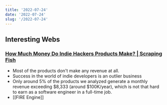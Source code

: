 ```yaml
---
title: '2022-07-24'
date: '2022-07-24'
slug: '/2022-07-24'
---
```


## Interesting Webs

### [How Much Money Do Indie Hackers Products Make? | Scraping Fish](https://scrapingfish.com/blog/indie-hackers-revenue)

- Most of the products don't make any revenue at all.
- Success in the world of indie developers is an outlier business
- Only around 5% of the products we analyzed generate a monthly revenue exceeding $8,333 (around $100K/year), which is not that hard to earn as a software engineer in a full-time job.
- [[FIRE Engine]]
